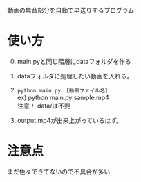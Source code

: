 動画の無音部分を自動で早送りするプログラム

# 使い方
0. main.pyと同じ階層にdataフォルダを作る
1. dataフォルダに処理したい動画を入れる。
2. `python main.py 【動画ファイル名】`  
ex) python main.py sample.mp4  
   注意！ data/は不要
   
3. output.mp4が出来上がっているはず。

# 注意点
まだ色々できてないので不具合が多い 

